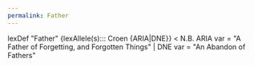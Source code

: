 ```yaml
---
permalink: Father
---
```

lexDef "Father" {lexAllele(s)::: Croen {ARIA|DNE}} < N.B. ARIA var = "A Father of Forgetting, and Forgotten Things" | DNE var = "An Abandon of Fathers"